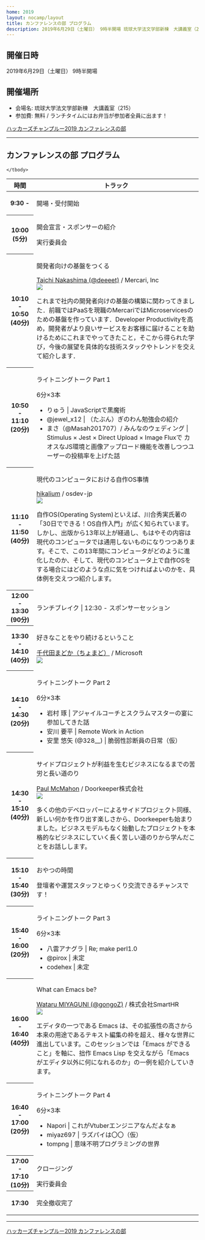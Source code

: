 ```yaml
---
home: 2019
layout: nocamp/layout
title: カンファレンスの部 プログラム
description: 2019年6月29日（土曜日） 9時半開場 琉球大学法文学部新棟　大講義室（215）
---
```


<i class="fa fa-calendar"></i> 開催日時
--------------------------------------------------------------------------------

2019年6月29日（土曜日） 9時半開場

<i class="fa fa-map-marker"></i> 開催場所
--------------------------------------------------------------------------------

- 会場名: 琉球大学法文学部新棟　大講義室（215）
- 参加費: 無料 / ランチタイムにはお弁当が参加者全員に出ます！

<a class="doorkeeper-registration-widget" href="https://hackers-champloo.doorkeeper.jp/events/91533">ハッカーズチャンプルー2019 カンファレンスの部</a><script src="https://widgets.doorkeeper.jp/w/widget.js"></script>

--------------------------------------------------------------------------------

<i class="fa fa-list-alt"></i> カンファレンスの部 プログラム
--------------------------------------------------------------------------------

<div id="schedule">
  <table>
    <thead>
      <tr>
        <th>時間</th>
        <th>トラック</th>
      </tr>
    </thead>
    <tbody>
      <tr>
        <th>9:30 -</th>
        <td><p class="track-title">開場・受付開始</p></td>
      </tr>
      <tr>
        <th>10:00 (5分)</th>
        <td>
          <p class="track-title">開会宣言・スポンサーの紹介</p>
          <p class="track-speaker">実行委員会</p>
        </td>
      </tr>
      <tr>
        <th>10:10 - 10:50 (40分)</th>
        <td>
          <p class="track-title">開発者向けの基盤をつくる</p>
          <p class="track-speaker">
            <a href="https://deeeet.com/" target="_blank">Taichi Nakashima (@deeeet)</a> / Mercari, Inc<br/>
            <a href="https://deeeet.com/" target="_blank">
              <img class="speaker-photo" src="/img/2019/speakers/deeeet.jpg" />
            </a>
            </p>
            <p class="track-description">
            これまで社内の開発者向けの基盤の構築に関わってきました．前職ではPaaSを現職のMercariではMicroservicesのための基盤を作っています．Developer Productivityを高め，開発者がより良いサービスをお客様に届けることを助けるためにこれまでやってきたこと，そこから得られた学び，今後の展望を具体的な技術スタックやトレンドを交えて紹介します．
            </p>
        </td>
      </tr>
      <tr>
        <th>10:50 - 11:10 (20分)</th>
        <td>
            <p class="track-title">ライトニングトーク Part 1</p>6分×3本<br />
            <ul>
              <li>りゅう | JavaScriptで黒魔術</li>
              <li>@jewel_x12 | （たぶん）ぎのわん勉強会の紹介</li>
              <li>まさ（@Masah201707）/ みんなのウェディング | Stimulus × Jest × Direct Upload × Image Fluxで カオスなJS環境と画像アップロード機能を改善しつつユーザーの投稿率を上げた話</li>
            </ul>
        </td>
      </tr>
      <tr>
        <th>11:10 - 11:50 (40分)</th>
        <td>
          <p class="track-title">現代のコンピュータにおける自作OS事情</p>
          <p class="track-speaker">
            <a href="https://hikalium.com/" target="_blank">hikalium</a> / osdev-jp<br/>
            <a href="https://hikalium.com/" target="_blank">
              <img class="speaker-photo" src="/img/2019/speakers/hikalium.png" />
            </a>
            </p>
            <p class="track-description">
            自作OS(Operating System)といえば、川合秀実氏著の「30日でできる！OS自作入門」が広く知られています。しかし、出版から13年以上が経過し、もはやその内容は現代のコンピュータでは通用しないものになりつつあります。そこで、この13年間にコンピュータがどのように進化したのか、そして、現代のコンピュータ上で自作OSをする場合にはどのような点に気をつければよいのかを、具体例を交えつつ紹介します。
            </p>
        </td>
      </tr>
      <tr class="track-break">
        <th>12:00 - 13:30 (90分)</th>
        <td><p class="track-title"><i class="fa fa-cutlery"></i> ランチブレイク | 12:30 - スポンサーセッション</p></td>
      </tr>
      <tr>
        <th>13:30 - 14:10 (40分)</th>
        <td>
          <p class="track-title">好きなことをやり続けるということ</p>
          <p class="track-speaker">
            <a href="https://chomado.com/" target="_blank">千代田まどか（ちょまど）</a> / Microsoft<br/>
            <a href="https://chomado.com/" target="_blank">
              <img class="speaker-photo" src="/img/2019/speakers/chomado.jpg" />
            </a>
            </p>
            <p class="track-description">
            </p>
        </td>
      </tr>
      <tr>
        <th>14:10 - 14:30 (20分)</th>
        <td>
            <p class="track-title">ライトニングトーク Part 2</p>6分×3本<br />
            <ul>
              <li>岩村 琢 | アジャイルコーチとスクラムマスターの宴に参加してきた話</li>
              <li>安川 要平 | Remote Work in Action</li>
              <li>安里 悠矢 (@328__) | 脆弱性診断員の日常（仮）</li>
            </ul>
        </td>
      </tr>
      <tr>
        <th>14:30 - 15:10 (40分)</th>
        <td>
          <p class="track-title">サイドプロジェクトが利益を生むビジネスになるまでの苦労と長い道のり</p>
          <p class="track-speaker">
            <a href="https://www.tokyodev.com/" target="_blank">Paul McMahon</a> / Doorkeeper株式会社<br/>
            <a href="https://www.tokyodev.com/" target="_blank">
              <img class="speaker-photo" src="/img/2019/speakers/paul.jpg" />
            </a>
            </p>
            <p class="track-description">
            多くの他のデベロッパーによるサイドプロジェクト同様、新しい何かを作り出す楽しさから、Doorkeeperも始まりました。ビジネスモデルもなく始動したプロジェクトを本格的なビジネスにしていく長く苦しい道のりから学んだことをお話しします。
            </p>
        </td>
      </tr>
      <tr class="track-break">
        <th>15:10 - 15:40 (30分)</th>
        <td>
          <p class="track-title"><i class="fa fa-coffee"></i> おやつの時間</p>
          <p class="track-speaker">
          登壇者や運営スタッフとゆっくり交流できるチャンスです！
          </p>
        </td>
      </tr>
      <tr>
        <th>15:40 - 16:00 (20分)</th>
        <td>
            <p class="track-title">ライトニングトーク Part 3</p>6分×3本<br />
            <ul>
              <li>八雲アナグラ | Re; make perl1.0</li>
              <li>@pirox | 未定</li>
              <li>codehex | 未定</li>
            </ul>
        </td>
      </tr>
      <tr>
        <th>16:00 - 16:40 (40分)</th>
        <td>
          <p class="track-title">What can Emacs be?</p>
          <p class="track-speaker">
            <a href="http://gongo.pw/" target="_blank">Wataru MIYAGUNI (@gongoZ)</a> / 株式会社SmartHR<br/>
            <a href="http://gongo.pw/" target="_blank">
              <img class="speaker-photo" src="/img/2019/speakers/gongo.png" />
            </a>
            </p>
            <p class="track-description">
            エディタの一つである Emacs は、その拡張性の高さから本来の用途であるテキスト編集の枠を超え、様々な世界に進出しています。このセッションでは「Emacs ができること」を軸に、拙作 Emacs Lisp を交えながら「Emacs がエディタ以外に何になれるのか」の一例を紹介していきます。
            </p>
        </td>
      </tr>
      <tr>
        <th>16:40 - 17:00 (20分)</th>
        <td>
            <p class="track-title">ライトニングトーク Part 4</p>6分×3本<br />
            <ul>
              <li>Napori | これがVtuberエンジニアなんだよなぁ</li>
              <li>miyaz697 | ラズパイは〇〇（仮）</li>
              <li>tompng | 意味不明プログラミングの世界</li>
            </ul>
        </td>
      </tr>
      <tr>
        <th>17:00 - 17:10 (10分)</th>
        <td>
          <p class="track-title">クロージング</p>実行委員会<br />
        </td>
      </tr>
      <tr>
        <th>17:30</th>
        <td>
          <p class="track-title">完全撤収完了</p>
        </td>
      </tr>

    </tbody>
  </table>
</div>

-----

<a class="doorkeeper-registration-widget" href="https://hackers-champloo.doorkeeper.jp/events/91533">ハッカーズチャンプルー2019 カンファレンスの部</a><script src="https://widgets.doorkeeper.jp/w/widget.js"></script>
